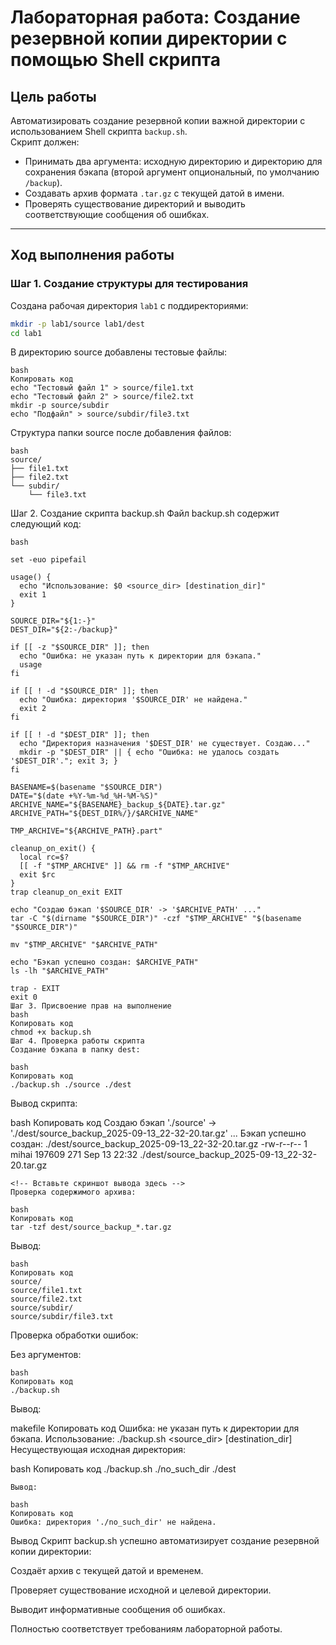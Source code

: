 # Лабораторная работа: Создание резервной копии директории с помощью Shell скрипта

## Цель работы
Автоматизировать создание резервной копии важной директории с использованием Shell скрипта `backup.sh`.  
Скрипт должен:  
- Принимать два аргумента: исходную директорию и директорию для сохранения бэкапа (второй аргумент опциональный, по умолчанию `/backup`).  
- Создавать архив формата `.tar.gz` с текущей датой в имени.  
- Проверять существование директорий и выводить соответствующие сообщения об ошибках.  

---

## Ход выполнения работы

### Шаг 1. Создание структуры для тестирования

Создана рабочая директория `lab1` с поддиректориями:

```bash
mkdir -p lab1/source lab1/dest
cd lab1
```

В директорию source добавлены тестовые файлы:
```
bash
Копировать код
echo "Тестовый файл 1" > source/file1.txt
echo "Тестовый файл 2" > source/file2.txt
mkdir -p source/subdir
echo "Подфайл" > source/subdir/file3.txt
```
Структура папки source после добавления файлов:
```
bash
source/
├── file1.txt
├── file2.txt
└── subdir/
    └── file3.txt
```
<!-- Вставьте скриншот структуры папки здесь -->

Шаг 2. Создание скрипта backup.sh
Файл backup.sh содержит следующий код:
```
bash

set -euo pipefail

usage() {
  echo "Использование: $0 <source_dir> [destination_dir]"
  exit 1
}

SOURCE_DIR="${1:-}"
DEST_DIR="${2:-/backup}"

if [[ -z "$SOURCE_DIR" ]]; then
  echo "Ошибка: не указан путь к директории для бэкапа."
  usage
fi

if [[ ! -d "$SOURCE_DIR" ]]; then
  echo "Ошибка: директория '$SOURCE_DIR' не найдена."
  exit 2
fi

if [[ ! -d "$DEST_DIR" ]]; then
  echo "Директория назначения '$DEST_DIR' не существует. Создаю..."
  mkdir -p "$DEST_DIR" || { echo "Ошибка: не удалось создать '$DEST_DIR'."; exit 3; }
fi

BASENAME=$(basename "$SOURCE_DIR")
DATE="$(date +%Y-%m-%d_%H-%M-%S)"
ARCHIVE_NAME="${BASENAME}_backup_${DATE}.tar.gz"
ARCHIVE_PATH="${DEST_DIR%/}/$ARCHIVE_NAME"

TMP_ARCHIVE="${ARCHIVE_PATH}.part"

cleanup_on_exit() {
  local rc=$?
  [[ -f "$TMP_ARCHIVE" ]] && rm -f "$TMP_ARCHIVE"
  exit $rc
}
trap cleanup_on_exit EXIT

echo "Создаю бэкап '$SOURCE_DIR' -> '$ARCHIVE_PATH' ..."
tar -C "$(dirname "$SOURCE_DIR")" -czf "$TMP_ARCHIVE" "$(basename "$SOURCE_DIR")"

mv "$TMP_ARCHIVE" "$ARCHIVE_PATH"

echo "Бэкап успешно создан: $ARCHIVE_PATH"
ls -lh "$ARCHIVE_PATH"

trap - EXIT
exit 0
Шаг 3. Присвоение прав на выполнение
bash
Копировать код
chmod +x backup.sh
Шаг 4. Проверка работы скрипта
Создание бэкапа в папку dest:

bash
Копировать код
./backup.sh ./source ./dest
```
Вывод скрипта:

bash
Копировать код
Создаю бэкап './source' -> './dest/source_backup_2025-09-13_22-32-20.tar.gz' ...
Бэкап успешно создан: ./dest/source_backup_2025-09-13_22-32-20.tar.gz
-rw-r--r-- 1 mihai 197609 271 Sep 13 22:32 ./dest/source_backup_2025-09-13_22-32-20.tar.gz
```
<!-- Вставьте скриншот вывода здесь -->
Проверка содержимого архива:

bash
Копировать код
tar -tzf dest/source_backup_*.tar.gz
```
Вывод:
```
bash
Копировать код
source/
source/file1.txt
source/file2.txt
source/subdir/
source/subdir/file3.txt
```
<!-- Вставьте скриншот содержимого архива здесь -->

Проверка обработки ошибок:

Без аргументов:
```
bash
Копировать код
./backup.sh
```

Вывод:

makefile
Копировать код
Ошибка: не указан путь к директории для бэкапа.
Использование: ./backup.sh <source_dir> [destination_dir]
Несуществующая исходная директория:

bash
Копировать код
./backup.sh ./no_such_dir ./dest
```
Вывод:

bash
Копировать код
Ошибка: директория './no_such_dir' не найдена.
```
Вывод
Скрипт backup.sh успешно автоматизирует создание резервной копии директории:

Создаёт архив с текущей датой и временем.

Проверяет существование исходной и целевой директории.

Выводит информативные сообщения об ошибках.

Полностью соответствует требованиям лабораторной работы.
